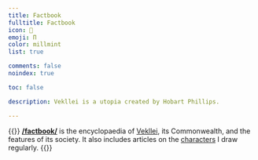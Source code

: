 ```yaml
---
title: Factbook
fulltitle: Factbook
icon: 📓
emoji: Π
color: millmint
list: true

comments: false
noindex: true

toc: false

description: Vekllei is a utopia created by Hobart Phillips.

---
```

{{<note panel >}}
[**/factbook/**](/factbook/) is the encyclopaedia of [Vekllei](/factbook/vekllei), its Commonwealth, and the features of its society. It also includes articles on the [characters](/factbook/characters/) I draw regularly.
{{</note>}}
